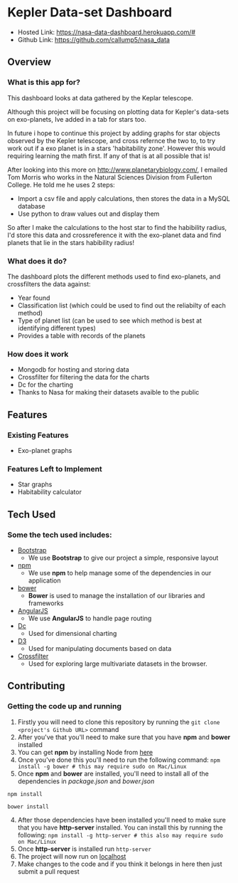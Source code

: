 # Kepler Data-set Dashboard

- Hosted Link: https://nasa-data-dashboard.herokuapp.com/#
- Github Link: https://github.com/callump5/nasa_data
## Overview
### What is this app for?
This dashboard looks at data gathered by the Keplar telescope.

Although this project will be focusing on plotting data for Kepler's data-sets on exo-planets, 
Ive added in a tab for stars too.

In future i hope to continue this project by adding graphs for star objects observed by the Kepler telescope, and cross refernce the two to, to try work out if a exo planet is in a stars 'habitability zone'. However this would requiring learning the math first. If any of that is at all possible that is!

After looking into this more on http://www.planetarybiology.com/, I emailed Tom Morris who works in the Natural Sciences Division from Fullerton College. He told me he uses 2 steps:
- Import a csv file and apply calculations, then stores the data in a MySQL database
- Use python to draw values out and display them

So after I make the calculations to the host star to find the habibility radius, I'd store this data and crossreference it with the exo-planet data and find planets that lie in the stars habibility radius! 


### What does it do?
The dashboard plots the different methods used to find exo-planets, and crossfilters the data against:
- Year found
- Classification list (which could be used to find out the reliabilty of each method)
- Type of planet list (can be used to see which method is best at identifying different types)
- Provides a table with records of the planets

### How does it work
- Mongodb for hosting and storing data
- Crossfilter for filtering the data for the charts
- Dc for the charting 
- Thanks to Nasa for making their datasets avaible to the public
## Features
### Existing Features
- Exo-planet graphs

### Features Left to Implement
- Star graphs
- Habitability calculator

## Tech Used
### Some the tech used includes:
- [Bootstrap](http://getbootstrap.com/)
	- We use **Bootstrap** to give our project a simple, responsive layout
- [npm](https://www.npmjs.com/)
	- We use **npm** to help manage some of the dependencies in our application
- [bower](https://bower.io/)
	- **Bower** is used to manage the installation of our libraries and frameworks
- [AngularJS](https://angularjs.org/)
	- We use **AngularJS** to handle page routing
- [Dc](https://dc-js.github.io/dc.js/)
    - Used for dimensional charting 
- [D3](https://d3js.org/)
    - Used for manipulating documents based on data
- [Crossfilter](http://square.github.io/crossfilter/)
    - Used for exploring large multivariate datasets in the browser. 
 
## Contributing

### Getting the code up and running
1. Firstly you will need to clone this repository by running the ```git clone <project's Github URL>``` command
2. After you've that you'll need to make sure that you have **npm** and **bower** installed
  1. You can get **npm** by installing Node from [here](https://nodejs.org/en/)
  2. Once you've done this you'll need to run the following command:
  	 `npm install -g bower # this may require sudo on Mac/Linux`
3. Once **npm** and **bower** are installed, you'll need to install all of the dependencies in *package.json* and *bower.json*
  ```
  npm install

  bower install
  ```
4. After those dependencies have been installed you'll need to make sure that you have **http-server** installed. You can install this by running the following: ```npm install -g http-server # this also may require sudo on Mac/Linux```
5. Once **http-server** is installed run ```http-server```
6. The project will now run on [localhost](http://127.0.0.1:8080)
7. Make changes to the code and if you think it belongs in here then just submit a pull request
